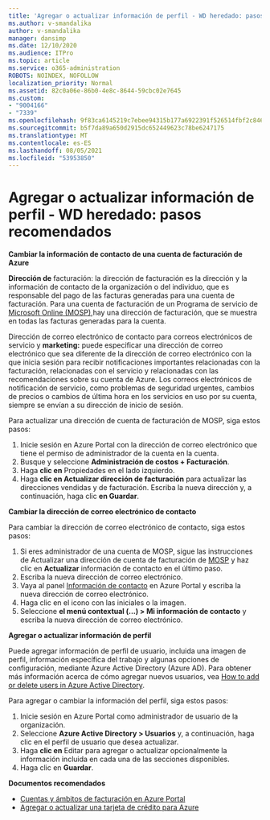 ```yaml
---
title: 'Agregar o actualizar información de perfil - WD heredado: pasos recomendados'
ms.author: v-smandalika
author: v-smandalika
manager: dansimp
ms.date: 12/10/2020
ms.audience: ITPro
ms.topic: article
ms.service: o365-administration
ROBOTS: NOINDEX, NOFOLLOW
localization_priority: Normal
ms.assetid: 82c0a06e-86b0-4e8c-8644-59cbc02e7645
ms.custom:
- "9004166"
- "7339"
ms.openlocfilehash: 9f83ca6145219c7ebee94315b177a6922391f526514fbf2c846f9a26a44228ba
ms.sourcegitcommit: b5f7da89a650d2915dc652449623c78be6247175
ms.translationtype: MT
ms.contentlocale: es-ES
ms.lasthandoff: 08/05/2021
ms.locfileid: "53953850"
---
```

# <a name="add-or-update-profile-information---legacy-wd---recommended-steps"></a>Agregar o actualizar información de perfil - WD heredado: pasos recomendados

**Cambiar la información de contacto de una cuenta de facturación de Azure**

**Dirección de** facturación: la dirección de facturación es la dirección y la información de contacto de la organización o del individuo, que es responsable del pago de las facturas generadas para una cuenta de facturación. Para una cuenta de facturación de un Programa de servicio de [Microsoft Online (MOSP),](https://docs.microsoft.com/azure/cost-management-billing/manage/change-azure-account-profile#update-an-mosp-billing-account-address)hay una dirección de facturación, que se muestra en todas las facturas generadas para la cuenta.

Dirección de correo electrónico de contacto [](https://docs.microsoft.com/azure/cost-management-billing/manage/change-azure-account-profile#change-your-contact-email-address) para correos electrónicos de servicio y **marketing:** puede especificar una dirección de correo electrónico que sea diferente de la dirección de correo electrónico con la que inicia sesión para recibir notificaciones importantes relacionadas con la facturación, relacionadas con el servicio y relacionadas con las recomendaciones sobre su cuenta de Azure. Los correos electrónicos de notificación de servicio, como problemas de seguridad urgentes, cambios de precios o cambios de última hora en los servicios en uso por su cuenta, siempre se envían a su dirección de inicio de sesión.

Para actualizar una dirección de cuenta de facturación de MOSP, siga estos pasos:
1. Inicie sesión en Azure Portal con la dirección de correo electrónico que tiene el permiso de administrador de la cuenta en la cuenta.
2. Busque y seleccione **Administración de costos + Facturación**. 
3. Haga **clic en** Propiedades en el lado izquierdo. 
4. Haga **clic en Actualizar dirección de facturación** para actualizar las direcciones vendidas y de facturación. Escriba la nueva dirección y, a continuación, haga clic **en Guardar**.

**Cambiar la dirección de correo electrónico de contacto** 

Para cambiar la dirección de correo electrónico de contacto, siga estos pasos:
1. Si eres administrador de una cuenta de MOSP, sigue las instrucciones de Actualizar una dirección de cuenta de facturación de [MOSP](https://docs.microsoft.com/azure/cost-management-billing/manage/change-azure-account-profile#update-an-mosp-billing-account-address) y haz clic en **Actualizar** información de contacto en el último paso. 
2. Escriba la nueva dirección de correo electrónico. 
3. Vaya al panel [Información de contacto](https://ms.portal.azure.com/) en Azure Portal y escriba la nueva dirección de correo electrónico. 
4. Haga clic en el icono con las iniciales o la imagen. 
5. Seleccione **el menú contextual (...) > Mi información de contacto** y escriba la nueva dirección de correo electrónico.

**Agregar o actualizar información de perfil**

Puede agregar información de perfil de usuario, incluida una imagen de perfil, información específica del trabajo y algunas opciones de configuración, mediante Azure Active Directory (Azure AD). Para obtener más información acerca de cómo agregar nuevos usuarios, vea [How to add or delete users in Azure Active Directory](https://docs.microsoft.com/azure/active-directory/fundamentals/add-users-azure-active-directory).

Para agregar o cambiar la información del perfil, siga estos pasos:

1. Inicie sesión en Azure Portal como administrador de usuario de la organización.
2. Seleccione **Azure Active Directory > Usuarios** y, a continuación, haga clic en el perfil de usuario que desea actualizar. 
3. Haga **clic en** Editar para agregar o actualizar opcionalmente la información incluida en cada una de las secciones disponibles. 
4. Haga clic en **Guardar**.

**Documentos recomendados**

- [Cuentas y ámbitos de facturación en Azure Portal](https://docs.microsoft.com/azure/cost-management-billing/manage/view-all-accounts) 
- [Agregar o actualizar una tarjeta de crédito para Azure](https://docs.microsoft.com/azure/cost-management-billing/manage/change-credit-card)


